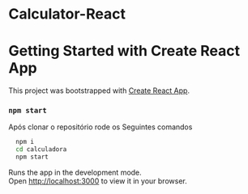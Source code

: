 # Calculator-React

# Getting Started with Create React App

This project was bootstrapped with [Create React App](https://github.com/facebook/create-react-app).

### `npm start`
Após clonar o repositório rode os Seguintes comandos
```bash
  npm i
  cd calculadora
  npm start
```

Runs the app in the development mode.\
Open [http://localhost:3000](http://localhost:3000) to view it in your browser.


